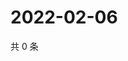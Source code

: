 # 2022-02-06

共 0 条

<!-- BEGIN WEIBO -->
<!-- 最后更新时间 Sun Feb 06 2022 00:00:56 GMT+0800 (China Standard Time) -->

<!-- END WEIBO -->
